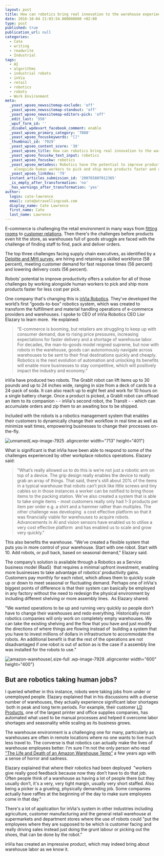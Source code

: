 ```yaml
---
layout: post
title: How can robotics bring real innovation to the warehouse experience?
date: 2016-10-04 21:03:54.000000000 +02:00
type: post
published: true
publication_url: null
categories:
  - Cate
  - writing
  - readwrite
  - Industrial
tags:
  - AI
  - algorithms
  - industrial robots
  - inVia
  - retail
  - robotics
  - robots
  - Work Environment
meta:
  _yoast_wpseo_newssitemap-exclude: 'off'
  _yoast_wpseo_newssitemap-standout: 'off'
  _yoast_wpseo_newssitemap-editors-pick: 'off'
  _edit_last: '550'
  _wpuf_form_id: ''
  _disabel_wpdevart_facebook_comment: enable
  _yoast_wpseo_primary_category: '7088'
  _yoast_wpseo_focuskeywords: "[]"
  _thumbnail_id: '7929'
  _yoast_wpseo_content_score: '30'
  _yoast_wpseo_title: How can robotics bring real innovation to the warehouse experience?
  _yoast_wpseo_focuskw_text_input: robotics
  _yoast_wpseo_focuskw: robotics
  _yoast_wpseo_metadesc: Robotics have the potential to improve productivity by working
    alongside human workers to pick and ship more products faster and cheaper
  _yoast_wpseo_linkdex: '79'
  instant_articles_submission_id: '200765807012365'
  _is_empty_after_transformation: 'no'
  _has_warnings_after_transformation: 'yes'
author:
  login: cate-lawrence
  email: cate@atravellingcook.com
  display_name: Cate Lawrence
  first_name: Cate
  last_name: Lawrence
---
```

E-commerce is challenging the retail environment in many ways from
[fitting
rooms](https://readwrite.com/2016/05/17/how-iot-is-changing-the-fashion-retail-experience-vr4/)
to [customer
relations](https://readwrite.com/2016/06/06/the-internet-of-commerce-is-coming-pr1/).
Then there's the challenges before products even hit the store, as
warehouses full of goods struggle are faced with the challenge of
finding staff to find, pack and deliver orders.

The top three challenges facing supply chain executives, as identified
by a [Deloitte and MHI
survey](http://www2.deloitte.com/us/en/pages/about-deloitte/articles/press-releases/deloitte-mhi-annual-report.html),
are hiring and retaining a skilled workforce (58 percent), meeting
customer demand for fast response times (56 percent) and lowering
delivery costs (56 percent).

Robots’ potential to improve productivity offers a solution for all of
those challenges by working alongside human workers to pick and ship
more products faster for less cost per pick.

One company that's changing this is [inVia
Robotics](http://www.inviarobotics.com/). They've developed the world’s
first “goods-to-box” robotics system, which was created to transform the
fulfillment and material handling operations of e-commerce providers and
warehouses. I spoke to CEO of inVia Robotics CEO Lior Elazary to learn
more.  He explained:

> “E-commerce is booming, but retailers are struggling to keep up with
> consumer demand, due to rising price pressures, increasing
> expectations for faster delivery and a shortage of warehouse labor.
> For decades, the man-to-goods model reigned supreme, but now with
> robots in the warehouse, goods can autonomously navigate across
> warehouses to be sent to their final destinations quickly and cheaply.
> Robotics is the next evolution of automation and unlocking its
> benefits will enable more businesses to stay competitive, which will
> positively impact the industry and economy.”

inVia have produced two robots. The GrabIt robot can lift items up to 30
pounds and up to 24 inches wide, ranging in size from a deck of cards to
a 24-pack of soda. It can also reach up to eight feet and work for 10
hours on a single battery charge. Once a product is picked, a GrabIt
robot can offload an item to its companion - - inVia's second robot, the
TransIt - - which can accumulate orders and zip them to an awaiting box
to be shipped.

Included with the robots is a robotics management system that enables
their customers to dynamically change their workflow in real time as
well as minimize wait times, empowering businesses to change their
processes on-the-fly.

![unnamed](rw-import/unnamed-1024x576.jpg){.wp-image-7925
.aligncenter width="713" height="401"}

What is significant is that inVia have been able to respond to some of
the challenges experienced by other workplace robotics operations.
Elazary said:

> "What’s really allowed us to do this is we’re not just a robotic arm
> on top of a device. The grip design really enables the device to
> really grab an array of things. That said, there's still about 20% of
> the items in a typical warehouse that robots can’t pick like little
> screws and tiny cables so in those instances a worker can be notified
> to bring those items to the packing station. We've also created a
> system that is able to take single items - most customers really only
> had 1-3 products per item per order e.g. a shirt and a hammer rather
> than multiples. The other challenge was developing  a cost effective
> platform so that it was financially viable for warehouses to acquire
> robots. Advancements in AI and vision sensors have enabled us to
> utilise a very cost effective platform  and has enabled us to scale
> and grow very quickly."

<div>

This also benefits the warehouse. "We’ve created a flexible system that
puts you in more control of your warehouse. Start with one robot. Start
with 10. Add robots, or pull back, based on seasonal demand," Elazary
said.

The company’s solution is available through a Robotics as a Service
business model (RaaS)  that requires a minimal upfront investment,
enabling more businesses to take advantage of robotics’ productivity
gains. Customers pay monthly for each robot, which allows them to
quickly scale up or down to meet seasonal or fluctuating demand. Perhaps
one of inVia's biggest points of difference is that their system can
basically be employed in any factory without the need to redesign the
physical environment by including different shelving or more assembly
lines.  As Elazary shared:

"We wanted operations to be up and running very quickly so people don’t
have to change their warehouses and redo everything. Historically most
robotics companies will only work on completely empty warehouses. We can
take the existing shelving and the flow that you have and just modify
the directions of where things are flowing instead of  building a system
that you have to invest millions of dollars in infrastructure to
accommodate the robots. An additional benefit is that the rest of the
operations are not disadvantaged if one robot is out of action as is the
case if a assembly line was installed for the robots to use."

![amazon-warehouse](rw-import/Amazon-warehouse.jpg){.size-full
.wp-image-7928 .aligncenter width="600" height="400"}

But are robotics taking human jobs?
-----------------------------------

I queried whether in this instance, robots were taking jobs from under
or unemployed people. Elazary explained that in his discussions with a
diverse number of warehouses, they actually experience significant labor
shortages  both in peak and long term periods. For example, their
customer [LD Products](http://www.ldproducts.com/), one of the largest
printer and office supplies companies, has automated what used to be
manual processes and helped it overcome labor shortages and seasonality
while scaling as its business grows.

The warehouse environment is a challenging one for many, particularly as
warehouses are often in remote locations where no one wants to live much
less travel to. The converse is that robotics can actually make the
lives of warehouse employees better. I'm sure I'm not the only person
who read ["The Life and Death of an Amazon Warehouse
Temp"](http://highline.huffingtonpost.com/articles/en/life-and-death-amazon-temp/) a
few years ago with a sense of horror and sadness.

Elazary explained that where their robotics had been deployed  "workers
give really good feedback because now they don’t have to do that job.
Often people think of a warehouse as having a lot of people there but
they usually don’t, it's a very, very tight margin, usually very short
staffed. Also being a picker is a grueling, physically demanding job.
Some companies actually have raffles at the beginning of the day to make
sure employees come in that day."

There's a lot of application for inVia's system in other industries
including agriculture, customer manufacturing and the general retail
warehouse at supermarkets and department stores where the use of robots
could "put the employees where they are supposed to be which is customer
facing and really driving sales instead just doing the grunt labour or
picking out the shoes, that can be done by the robot."

inVia has created an impressive product, which may indeed bring about
warehouse labor as we know it.

</div>
